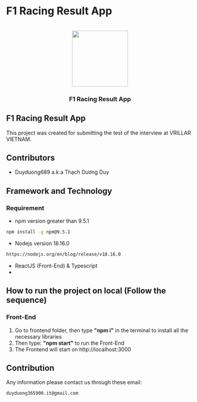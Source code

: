 # F1 Racing Result App
<!-- PROJECT LOGO -->
<br />
<div align="center">
  <img width='150px' src="https://1000logos.net/wp-content/uploads/2021/06/F1-logo.png">
</div>
<h3 align="center">F1 Racing Result App</h3>
</div>


## F1 Racing Result App

This project was created for submitting the test of the interview at VRILLAR VIETNAM.

## Contributors
- Duyduong689 a.k.a Thạch Dương Duy

## Framework and Technology
### Requirement
- npm version greater than 9.5.1
```sh
npm install -g npm@9.5.1
```
- Nodejs version 18.16.0
```sh
https://nodejs.org/en/blog/release/v18.16.0
```
- ReactJS (Front-End) & Typescript
- 
## How to run the project on local (Follow the sequence)

### Front-End 
1. Go to frontend folder, then type **"npm i"** in the terminal to install all the necessary libraries
2. Then type: **"npm start"** to run the Front-End
3. The Frontend will start on http://localhost:3000

## Contribution
Any information please contact us through these email: 
```sh
duyduong365900.it@gmail.com
```
